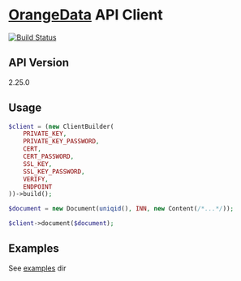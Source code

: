 # [OrangeData][1] API Client

[![Build Status](https://travis-ci.com/BoShurik/orange-data.svg?branch=master)][2]

## API Version

2.25.0

## Usage

```php
$client = (new ClientBuilder(
    PRIVATE_KEY,
    PRIVATE_KEY_PASSWORD,
    CERT,
    CERT_PASSWORD,
    SSL_KEY,
    SSL_KEY_PASSWORD,
    VERIFY,
    ENDPOINT
))->build();

$document = new Document(uniqid(), INN, new Content(/*...*/));

$client->document($document);
```

## Examples

See [examples][3] dir

[1]: https://orangedata.ru/
[2]: https://travis-ci.com/BoShurik/orange-data
[3]: https://github.com/BoShurik/orange-data/tree/master/examples